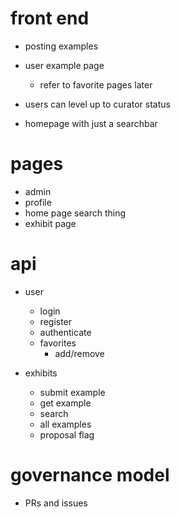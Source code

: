 # front end
- posting examples


- user example page
    + refer to favorite pages later
- users can level up to curator status
- homepage with just a searchbar


# pages
- admin
- profile
- home page search thing
- exhibit page

# api
- user
    + login
    + register
    + authenticate
    + favorites
        * add/remove

- exhibits
    + submit example
    + get example
    + search
    + all examples
    + proposal flag

# governance model
- PRs and issues 
